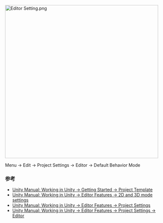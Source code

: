 <img alt="Editor Setting.png" src="assets/Editor Setting.png" width="500" height="" >

Menu -> Edit -> Project Settings -> Editor -> Default Behavior Mode

### 参考
- [Unity Manual: Working in Unity -> Getting Started -> Project Template](https://docs.unity3d.com/Manual/ProjectTemplates.html)
- [Unity Manual: Working in Unity -> Editor Features -> 2D and 3D mode settings](https://docs.unity3d.com/Manual/2DAnd3DModeSettings.html)
- [Unity Manual: Working in Unity -> Editor Features -> Project Settings](https://docs.unity3d.com/Manual/comp-ManagerGroup.html)
- [Unity Manual: Working in Unity -> Editor Features -> Project Settings -> Editor](https://docs.unity3d.com/Manual/class-EditorManager.html)

